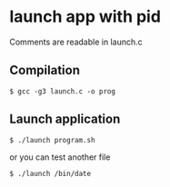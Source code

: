 # launch app with pid

Comments are readable in launch.c

## Compilation

`$ gcc -g3 launch.c -o prog`

## Launch application

`$ ./launch program.sh`

or you can test another file

`$ ./launch /bin/date`